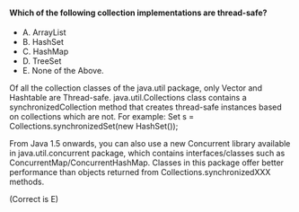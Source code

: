 #### Which of the following collection implementations are thread-safe?

* A. ArrayList
* B. HashSet
* C. HashMap
* D. TreeSet
* E. None of the Above.

Of all the collection classes of the java.util package, only Vector and Hashtable are Thread-safe.
java.util.Collections class contains a synchronizedCollection method that creates thread-safe instances based on collections which are not.
For example:
Set s = Collections.synchronizedSet(new HashSet());

From Java 1.5 onwards, you can also use a new Concurrent library available in java.util.concurrent package,
which contains interfaces/classes such as ConcurrentMap/ConcurrentHashMap. Classes in this package
offer better performance than objects returned from Collections.synchronizedXXX methods.

(Correct is E)
